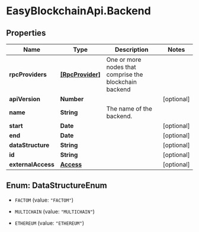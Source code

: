 # EasyBlockchainApi.Backend

## Properties
Name | Type | Description | Notes
------------ | ------------- | ------------- | -------------
**rpcProviders** | [**[RpcProvider]**](RpcProvider.md) | One or more nodes that comprise the blockchain backend | 
**apiVersion** | **Number** |  | [optional] 
**name** | **String** | The name of the backend. | 
**start** | **Date** |  | [optional] 
**end** | **Date** |  | [optional] 
**dataStructure** | **String** |  | [optional] 
**id** | **String** |  | [optional] 
**externalAccess** | [**Access**](Access.md) |  | [optional] 


<a name="DataStructureEnum"></a>
## Enum: DataStructureEnum


* `FACTOM` (value: `"FACTOM"`)

* `MULTICHAIN` (value: `"MULTICHAIN"`)

* `ETHEREUM` (value: `"ETHEREUM"`)




